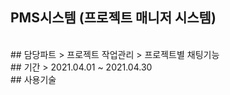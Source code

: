 ## PMS시스템 (프로젝트 매니저 시스템)
<br>
## 담당파트
> 프로젝트 작업관리
> 프로젝트별 채팅기능
<br>
## 기간
> 2021.04.01 ~ 2021.04.30
<br>
## 사용기술


